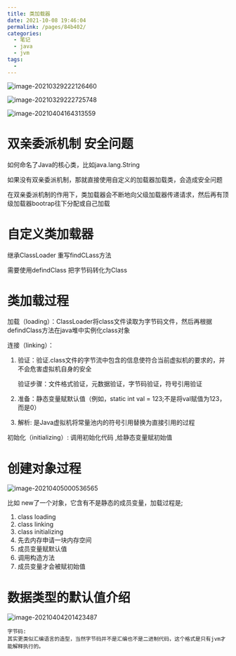 ```yaml
---
title: 类加载器
date: 2021-10-08 19:46:04
permalink: /pages/84b402/
categories:
  - 笔记
  - java
  - jvm
tags:
  - 
---
```

![image-20210329222126460](https://img.ggball.top/image-20210329222126460.png)

<img src="https://img.ggball.top/image-20210329222725748.png" alt="image-20210329222725748"  />

![image-20210404164313559](https://img.ggball.top/image-20210404164313559.png)

# 双亲委派机制 安全问题

如何命名了Java的核心类，比如java.lang.String

如果没有双亲委派机制，那就直接使用自定义的加载器加载类，会造成安全问题

在双亲委派机制的作用下，类加载器会不断地向父级加载器传递请求，然后再有顶级加载器bootrap往下分配或自己加载





# 自定义类加载器

继承ClassLoader 重写findCLass方法

需要使用defindClass 把字节码转化为Class



# 类加载过程

加载（loading）：ClassLoader将class文件读取为字节码文件，然后再根据defindClass方法在java堆中实例化class对象

连接（linking）：

  1. 验证：验证.class文件的字节流中包含的信息使符合当前虚拟机的要求的，并不会危害虚拟机自身的安全

     验证步骤：文件格式验证，元数据验证，字节码验证，符号引用验证

  2. 准备：静态变量赋默认值（例如，static int val = 123;不是将val赋值为123，而是0）

  3. 解析: 是Java虚拟机将常量池内的符号引用替换为直接引用的过程

初始化（initializing）: 调用初始化代码<cinit> ,给静态变量赋初始值



# 创建对象过程

![image-20210405000536565](D:\project\vscode\vuepress-theme-reco-demo\my-blog\blogs\笔记\java\jvm\类加载器.assets\image-20210405000536565.png)

比如 new了一个对象，它含有不是静态的成员变量，加载过程是;

1. class loading
2. class linking
3. class initializing
4. 先去内存申请一块内存空间
5. 成员变量赋默认值
6. 调用构造方法
7. 成员变量才会被赋初始值



# 数据类型的默认值介绍

![image-20210404201423487](D:\project\vscode\vuepress-theme-reco-demo\my-blog\blogs\笔记\java\jvm\类加载器.assets\image-20210404201423487.png)

```
字节码:
其实更类似汇编语言的造型，当然字节码并不是汇编也不是二进制代码，这个格式是只有jvm才能解释执行的。
```

